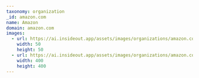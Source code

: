 ```yaml
---
taxonomy: organization
_id: amazon.com
name: Amazon
domain: amazon.com
images:
  - url: https://ai.insideout.app/assets/images/organizations/amazon.com-50x50.jpg
    width: 50
    height: 50
  - url: https://ai.insideout.app/assets/images/organizations/amazon.com-400x400.jpg
    width: 400
    height: 400
---
```

